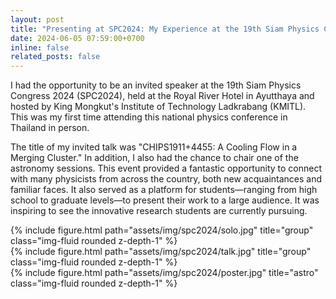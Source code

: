 ```yaml
---
layout: post
title: "Presenting at SPC2024: My Experience at the 19th Siam Physics Congress"
date: 2024-06-05 07:59:00+0700
inline: false
related_posts: false
---
```


I had the opportunity to be an invited speaker at the 19th Siam Physics Congress 2024 (SPC2024), held at the Royal River Hotel in Ayutthaya and hosted by King Mongkut's Institute of Technology Ladkrabang (KMITL). This was my first time attending this national physics conference in Thailand in person.

The title of my invited talk was "CHIPS1911+4455: A Cooling Flow in a Merging Cluster." In addition, I also had the chance to chair one of the astronomy sessions. This event provided a fantastic opportunity to connect with many physicists from across the country, both new acquaintances and familiar faces. It also served as a platform for students—ranging from high school to graduate levels—to present their work to a large audience. It was inspiring to see the innovative research students are currently pursuing.

<div class="row">
    <div class="col-sm mt-3 mt-md-0">
        {% include figure.html path="assets/img/spc2024/solo.jpg" title="group" class="img-fluid rounded z-depth-1" %}
    </div>
</div>

<div class="row">
    <div class="col-sm mt-3 mt-md-0">
        {% include figure.html path="assets/img/spc2024/talk.jpg" title="group" class="img-fluid rounded z-depth-1" %}
    </div>
</div>

<div class="row">
    <div class="col-sm mt-3 mt-md-0">
        {% include figure.html path="assets/img/spc2024/poster.jpg" title="astro" class="img-fluid rounded z-depth-1" %}
    </div>
</div>

